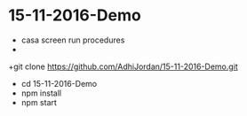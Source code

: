 # 15-11-2016-Demo

+ casa screen run procedures
+ 
+git clone  https://github.com/AdhiJordan/15-11-2016-Demo.git
+ cd 15-11-2016-Demo
+ npm install
+ npm start

